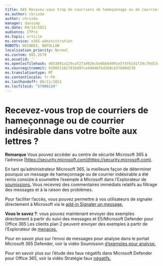 ```yaml
---
title: 665 Recevez-vous trop de courriers de hameçonnage ou de courrier indésirable dans votre boîte aux lettres ?
ms.author: chrisda
author: chrisda
manager: dansimp
ms.date: 04/14/2021
audience: ITPro
ms.topic: article
ms.service: o365-administration
ROBOTS: NOINDEX, NOFOLLOW
localization_priority: Normal
ms.custom: 665,2578
ms.assetid: ''
ms.openlocfilehash: 4853891a129caf27a4926cbe8bb64991e5f4f61d1f24c76d53c6d61baa598ea9
ms.sourcegitcommit: 920051182781bd97ce4d4d6fbd268cb37b84d239
ms.translationtype: MT
ms.contentlocale: fr-FR
ms.lasthandoff: 08/11/2021
ms.locfileid: "57900134"
---
```

# <a name="are-you-receiving-too-much-phish-or-spam-in-your-mailbox"></a>Recevez-vous trop de courriers de hameçonnage ou de courrier indésirable dans votre boîte aux lettres ?

**Remarque** Vous pouvez accéder au centre de sécurité Microsoft 365 à l’adresse [https://security.microsoft.com](https://security.microsoft.com).

En tant qu’administrateur Microsoft 365, la meilleure façon de déterminer pourquoi un message de hameçonnage ou de courrier indésirable a été remis consiste à soumettre l’exemple à Microsoft dans l’Explorateur de [soumissions.](https://security.microsoft.com/reportsubmission) Vous recevrez des commentaires immédiats relatifs au filtrage des messages et à la raison des problèmes.

Pour faciliter l’accès, vous pouvez permettre à vos utilisateurs de signaler directement à Microsoft via le [add-in Signaler un message.](https://appsource.microsoft.com/product/office/WA104381180?src=office&tab=Overview)

**Vous le savez ?**: vous pouvez [](https://security.microsoft.com/messagetrace) maintenant envoyer des exemples directement à partir du suivi des messages et E5/Microsoft Defender pour Office 365 Les clients plan 2 peuvent envoyer des exemples à partir de l’Explorateur de [menaces.](https://docs.microsoft.com/microsoft-365/security/office-365-security/threat-explorer)

Pour en savoir plus sur l’envoi de messages pour analyse dans le portail Microsoft 365 Defender, voir la vidéo Soumission [d’exemples pour analyse.](https://go.microsoft.com/fwlink/?linkid=2166435)

Pour en savoir plus sur l’étude des faux négatifs dans Microsoft Defender pour Office 365, voir la vidéo Stratégie faux [négatifs.](https://go.microsoft.com/fwlink/?linkid=2166434)
